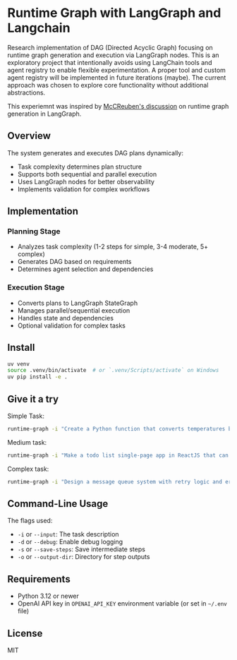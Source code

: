 # Runtime Graph with LangGraph and Langchain

Research implementation of DAG (Directed Acyclic Graph) focusing on runtime graph generation and execution via LangGraph nodes. This is an exploratory project that intentionally avoids using LangChain tools and agent registry to enable flexible experimentation. A proper tool and custom agent registry will be implemented in future iterations (maybe). The current approach was chosen to explore core functionality without additional abstractions.

This experiemnt was inspired by [McCReuben's discussion](https://github.com/langchain-ai/langgraph/discussions/2219) on runtime graph generation in LangGraph.

## Overview

The system generates and executes DAG plans dynamically:

- Task complexity determines plan structure
- Supports both sequential and parallel execution
- Uses LangGraph nodes for better observability
- Implements validation for complex workflows

## Implementation

### Planning Stage

- Analyzes task complexity (1-2 steps for simple, 3-4 moderate, 5+ complex)
- Generates DAG based on requirements
- Determines agent selection and dependencies

### Execution Stage

- Converts plans to LangGraph StateGraph
- Manages parallel/sequential execution
- Handles state and dependencies
- Optional validation for complex tasks

## Install

```bash
uv venv
source .venv/bin/activate  # or `.venv/Scripts/activate` on Windows
uv pip install -e .
```

## Give it a try

Simple Task:

```bash
runtime-graph -i "Create a Python function that converts temperatures between Celsius and Fahrenheit" -d -s -o ./temp_converter
```

Medium task:

```bash
runtime-graph -i "Make a todo list single-page app in ReactJS that can add, list, and delete tasks" -d -s -o ./todo_app
```

Complex task:

```bash
runtime-graph -i "Design a message queue system with retry logic and error handling" -d -s -o ./message_queue
```

## Command-Line Usage

The flags used:

- `-i` or `--input`: The task description
- `-d` or `--debug`: Enable debug logging
- `-s` or `--save-steps`: Save intermediate steps
- `-o` or `--output-dir`: Directory for step outputs

## Requirements

- Python 3.12 or newer
- OpenAI API key in `OPENAI_API_KEY` environment variable (or set in `~/.env` file)

## License

MIT

